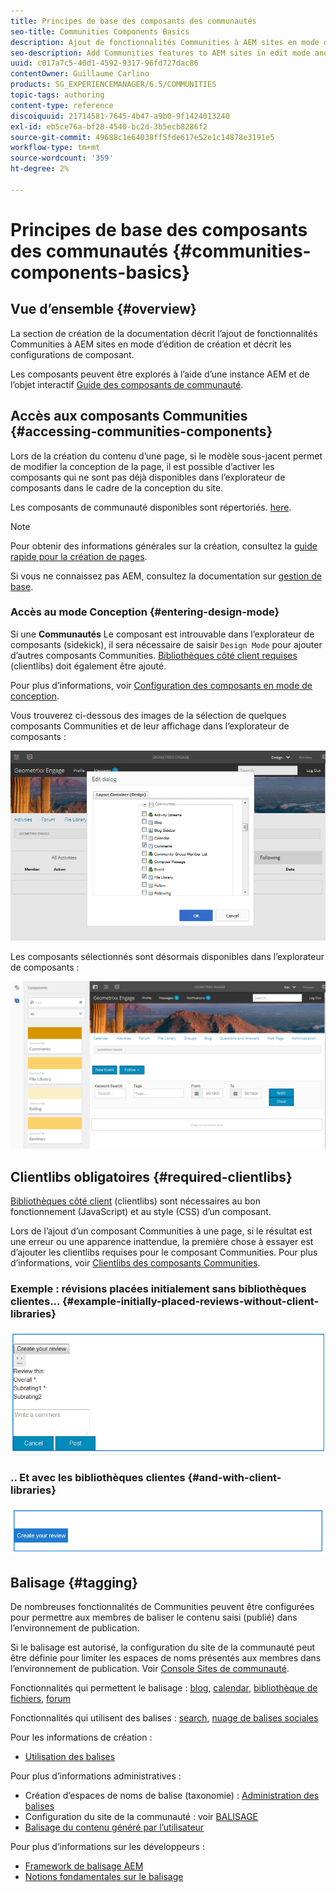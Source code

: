 ```yaml
---
title: Principes de base des composants des communautés
seo-title: Communities Components Basics
description: Ajout de fonctionnalités Communities à AEM sites en mode d’édition et configuration de composants
seo-description: Add Communities features to AEM sites in edit mode and configure components
uuid: c017a7c5-40d1-4592-9317-96fd727dac86
contentOwner: Guillaume Carlino
products: SG_EXPERIENCEMANAGER/6.5/COMMUNITIES
topic-tags: authoring
content-type: reference
discoiquuid: 21714581-7645-4b47-a9b0-9f1424013240
exl-id: eb5ce76a-bf28-4540-bc2d-3b5ecb8286f2
source-git-commit: 49688c1e64038ff5fde617e52e1c14878e3191e5
workflow-type: tm+mt
source-wordcount: '359'
ht-degree: 2%

---
```


# Principes de base des composants des communautés {#communities-components-basics}

## Vue d’ensemble {#overview}

La section de création de la documentation décrit l’ajout de fonctionnalités Communities à AEM sites en mode d’édition de création et décrit les configurations de composant.

Les composants peuvent être explorés à l’aide d’une instance AEM et de l’objet interactif [Guide des composants de communauté](components-guide.md).

## Accès aux composants Communities {#accessing-communities-components}

Lors de la création du contenu d’une page, si le modèle sous-jacent permet de modifier la conception de la page, il est possible d’activer les composants qui ne sont pas déjà disponibles dans l’explorateur de composants dans le cadre de la conception du site.

Les composants de communauté disponibles sont répertoriés. [here](author-communities.md#available-communities-components).

>[!NOTE]
>
>Pour obtenir des informations générales sur la création, consultez la [guide rapide pour la création de pages](../../help/sites-authoring/qg-page-authoring.md).
>
>Si vous ne connaissez pas AEM, consultez la documentation sur [gestion de base](../../help/sites-authoring/basic-handling.md).

### Accès au mode Conception {#entering-design-mode}

Si une **Communautés** Le composant est introuvable dans l’explorateur de composants (sidekick), il sera nécessaire de saisir `Design Mode` pour ajouter d’autres composants Communities. [Bibliothèques côté client requises](#required-clientlibs) (clientlibs) doit également être ajouté.

Pour plus d’informations, voir [Configuration des composants en mode de conception](../../help/sites-authoring/default-components-designmode.md).

Vous trouverez ci-dessous des images de la sélection de quelques composants Communities et de leur affichage dans l’explorateur de composants :

![component-design](assets/component-design.png)

Les composants sélectionnés sont désormais disponibles dans l’explorateur de composants :

![component-design1](assets/component-design1.png)

## Clientlibs obligatoires {#required-clientlibs}

[Bibliothèques côté client](../../help/sites-developing/clientlibs.md) (clientlibs) sont nécessaires au bon fonctionnement (JavaScript) et au style (CSS) d’un composant.

Lors de l’ajout d’un composant Communities à une page, si le résultat est une erreur ou une apparence inattendue, la première chose à essayer est d’ajouter les clientlibs requises pour le composant Communities. Pour plus d’informations, voir [Clientlibs des composants Communities](clientlibs.md).

### Exemple : révisions placées initialement sans bibliothèques clientes... {#example-initially-placed-reviews-without-client-libraries}

![clientlibs1](assets/clientlibs1.png)

### .. Et avec les bibliothèques clientes {#and-with-client-libraries}

![clientlibs2](assets/clientlibs2.png)

## Balisage {#tagging}

De nombreuses fonctionnalités de Communities peuvent être configurées pour permettre aux membres de baliser le contenu saisi (publié) dans l’environnement de publication.

Si le balisage est autorisé, la configuration du site de la communauté peut être définie pour limiter les espaces de noms présentés aux membres dans l’environnement de publication. Voir [Console Sites de communauté](sites-console.md#tagging).

Fonctionnalités qui permettent le balisage : [blog](blog-feature.md), [calendar](calendar.md), [bibliothèque de fichiers](file-library.md), [forum](forum.md)

Fonctionnalités qui utilisent des balises : [search](search.md), [nuage de balises sociales](tagcloud.md)

Pour les informations de création :

* [Utilisation des balises](../../help/sites-authoring/tags.md)

Pour plus d’informations administratives :

* Création d’espaces de noms de balise (taxonomie) : [Administration des balises](../../help/sites-administering/tags.md)
* Configuration du site de la communauté : voir [BALISAGE](sites-console.md#tagging)
* [Balisage du contenu généré par l’utilisateur](../../help/sites-authoring/tags.md)

Pour plus d’informations sur les développeurs :

* [Framework de balisage AEM](../../help/sites-developing/framework.md)
* [Notions fondamentales sur le balisage](tag.md)
